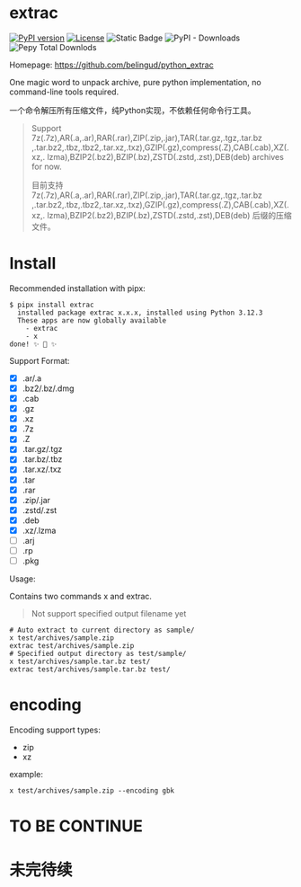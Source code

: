 # extrac
[![PyPI version](https://img.shields.io/pypi/v/extrac?style=for-the-badge)](https://pypi.org/project/extrac/) [![License](https://img.shields.io/github/license/belingud/python_extrac.svg?style=for-the-badge)](https://opensource.org/licenses/MIT) ![Static Badge](https://img.shields.io/badge/language-Python-%233572A5?style=for-the-badge) ![PyPI - Downloads](https://img.shields.io/pypi/dm/extrac?logo=pypi&style=for-the-badge)
![Pepy Total Downlods](https://img.shields.io/pepy/dt/extrac?style=for-the-badge&logo=python)


Homepage: https://github.com/belingud/python_extrac

One magic word to unpack archive, pure python implementation, no command-line tools required.

一个命令解压所有压缩文件，纯Python实现，不依赖任何命令行工具。

> Support 7z(.7z),AR(.a,.ar),RAR(.rar),ZIP(.zip,.jar),TAR(.tar.gz,.tgz,.tar.bz
  ,.tar.bz2,.tbz,.tbz2,.tar.xz,.txz),GZIP(.gz),compress(.Z),CAB(.cab),XZ(.xz,.
  lzma),BZIP2(.bz2),BZIP(.bz),ZSTD(.zstd,.zst),DEB(deb) archives for now.
>
> 目前支持7z(.7z),AR(.a,.ar),RAR(.rar),ZIP(.zip,.jar),TAR(.tar.gz,.tgz,.tar.bz
  ,.tar.bz2,.tbz,.tbz2,.tar.xz,.txz),GZIP(.gz),compress(.Z),CAB(.cab),XZ(.xz,.
  lzma),BZIP2(.bz2),BZIP(.bz),ZSTD(.zstd,.zst),DEB(deb) 后缀的压缩文件。

# Install

Recommended installation with pipx:

```shell
$ pipx install extrac
  installed package extrac x.x.x, installed using Python 3.12.3
  These apps are now globally available
    - extrac
    - x
done! ✨ 🌟 ✨
```

Support Format:

- [x] .ar/.a
- [x] .bz2/.bz/.dmg
- [x] .cab
- [x] .gz
- [x] .xz
- [x] .7z
- [x] .Z
- [x] .tar.gz/.tgz
- [x] .tar.bz/.tbz
- [x] .tar.xz/.txz
- [x] .tar
- [x] .rar
- [x] .zip/.jar
- [x] .zstd/.zst
- [x] .deb
- [x] .xz/.lzma
- [ ] .arj
- [ ] .rp
- [ ] .pkg

Usage:

Contains two commands x and extrac.

> Not support specified output filename yet

```shell
# Auto extract to current directory as sample/
x test/archives/sample.zip
extrac test/archives/sample.zip
# Specified output directory as test/sample/
x test/archives/sample.tar.bz test/
extrac test/archives/sample.tar.bz test/
```

# encoding

Encoding support types:

- zip
- xz

example:

```shell
x test/archives/sample.zip --encoding gbk
```

# TO BE CONTINUE

# 未完待续
